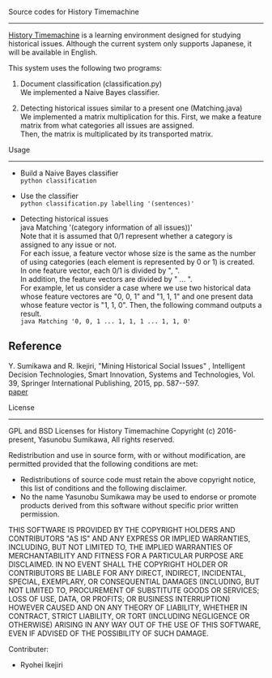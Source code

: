 ﻿Source codes for History Timemachine

---


[History Timemachine](http://www.historymining.org/timemachine/) is a learning environment designed for studying historical issues.
Although the current system only supports Japanese, it will be available in English.  


This system uses the following two programs:

1. Document classification (classification.py)  
  We implemented a Naive Bayes classifier.

2. Detecting historical issues similar to a present one (Matching.java)  
  We implemented a matrix multiplication for this. 
  First, we make a feature matrix from what categories all issues are assigned.  
  Then, the matrix is multiplicated by its transported matrix.


Usage

---

- Build a Naive Bayes classifier  
  `python classification`

- Use the classifier  
  `python classification.py labelling '(sentences)'`

- Detecting historical issues  
  java Matching '(category information of all issues))'  
  Note that it is assumed that 0/1 represent whether a category is assigned to any issue or not.  
  For each issue, a feature vector whose size is the same as the number of using categories (each element is represented by 0 or 1) is created.  
  In one feature vector, each 0/1 is divided by ", ".  
  In addition, the feature vectors are divided by " ... ".  
  For example, let us consider a case where we use two historical data whose feature vectores are "0, 0, 1" and "1, 1, 1" and one present data whose feature vector is "1, 1, 0". Then, the following command outputs a result.  
  `java Matching '0, 0, 1 ... 1, 1, 1 ... 1, 1, 0'`


Reference
---

 Y. Sumikawa and R. Ikejiri, 
 "Mining Historical Social Issues" , 
 Intelligent Decision Technologies, Smart Innovation, Systems and Technologies, 
 Vol. 39, Springer International Publishing, 2015, pp. 587--597.   
 [paper](http://link.springer.com/chapter/10.1007%2F978-3-319-19857-6_50)



License

---

GPL and BSD Licenses for History Timemachine
Copyright (c) 2016-present, Yasunobu Sumikawa, All rights reserved.

Redistribution and use in source form, with or without modification,
are permitted provided that the following conditions are met:
 * Redistributions of source code must retain the above copyright notice, this
   list of conditions and the following disclaimer.
 * No the name Yasunobu Sumikawa may be used to endorse or promote products derived
   from this software without specific prior written permission.
   
THIS SOFTWARE IS PROVIDED BY THE COPYRIGHT HOLDERS AND CONTRIBUTORS "AS IS" AND
ANY EXPRESS OR IMPLIED WARRANTIES, INCLUDING, BUT NOT LIMITED TO, THE IMPLIED
WARRANTIES OF MERCHANTABILITY AND FITNESS FOR A PARTICULAR PURPOSE ARE
DISCLAIMED. IN NO EVENT SHALL THE COPYRIGHT HOLDER OR CONTRIBUTORS BE LIABLE FOR
ANY DIRECT, INDIRECT, INCIDENTAL, SPECIAL, EXEMPLARY, OR CONSEQUENTIAL DAMAGES
(INCLUDING, BUT NOT LIMITED TO, PROCUREMENT OF SUBSTITUTE GOODS OR SERVICES;
LOSS OF USE, DATA, OR PROFITS; OR BUSINESS INTERRUPTION) HOWEVER CAUSED AND ON
ANY THEORY OF LIABILITY, WHETHER IN CONTRACT, STRICT LIABILITY, OR TORT
(INCLUDING NEGLIGENCE OR OTHERWISE) ARISING IN ANY WAY OUT OF THE USE OF THIS
SOFTWARE, EVEN IF ADVISED OF THE POSSIBILITY OF SUCH DAMAGE.

Contributer:
  - Ryohei Ikejiri
